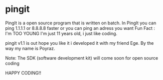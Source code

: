 # pingit
PingIt is a open source program that is written on batch.
In PingIt you can ping 1.1.1.1 or 8.8.8.8 faster or you can ping an adress you want
Fun Fact : I'm TOO YOUNG I'm just 11 years old, i just like coding.

pingit v1.1 is out hope you like it
i developed it with my friend Ege.
By the way my name is Poyraz.

Note: The SDK (software development kit) will come soon for open source coding

HAPPY CODING!!
